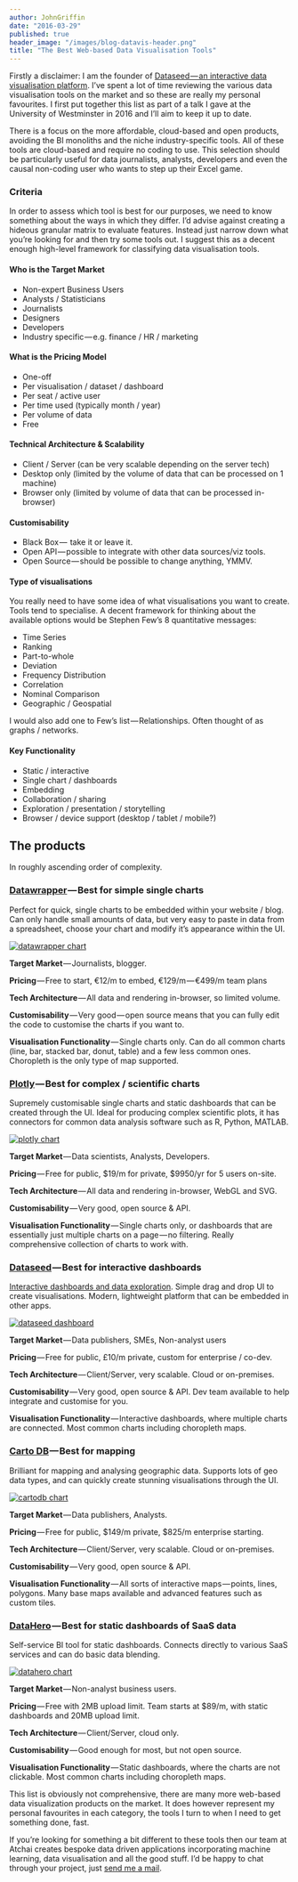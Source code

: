```yaml
---
author: JohnGriffin
date: "2016-03-29"
published: true
header_image: "/images/blog-datavis-header.png"
title: "The Best Web-based Data Visualisation Tools"
---
```


Firstly a disclaimer: I am the founder of [Dataseed — an interactive data visualisation platform](https://getdataseed.com/). I’ve spent a lot of time reviewing the various data visualisation tools on the market and so these are really my personal favourites. I first put together this list as part of a talk I gave at the University of Westminster in 2016 and I’ll aim to keep it up to date.

There is a focus on the more affordable, cloud-based and open products, avoiding the BI monoliths and the niche industry-specific tools. All of these tools are cloud-based and require no coding to use. This selection should be particularly useful for data journalists, analysts, developers and even the causal non-coding user who wants to step up their Excel game.

### Criteria

In order to assess which tool is best for our purposes, we need to know something about the ways in which they differ. I’d advise against creating a hideous granular matrix to evaluate features. Instead just narrow down what you’re looking for and then try some tools out. I suggest this as a decent enough high-level framework for classifying data visualisation tools.

#### Who is the Target Market

* Non-expert Business Users
* Analysts / Statisticians
* Journalists
* Designers
* Developers
* Industry specific — e.g. finance / HR / marketing

#### What is the Pricing Model

* One-off
* Per visualisation / dataset / dashboard
* Per seat / active user
* Per time used (typically month / year)
* Per volume of data
* Free 

#### Technical Architecture & Scalability

* Client / Server (can be very scalable depending on the server tech)
* Desktop only (limited by the volume of data that can be processed on 1 machine)
* Browser only (limited by volume of data that can be processed in-browser)

#### Customisability

* Black Box —  take it or leave it.
* Open API — possible to integrate with other data sources/viz tools.
* Open Source — should be possible to change anything, YMMV.

#### Type of visualisations

You really need to have some idea of what visualisations you want to create. Tools tend to specialise. A decent framework for thinking about the available options would be Stephen Few’s 8 quantitative messages:

* Time Series
* Ranking
* Part-to-whole
* Deviation
* Frequency Distribution
* Correlation
* Nominal Comparison
* Geographic / Geospatial

I would also add one to Few’s list — Relationships. Often thought of as graphs / networks.

#### Key Functionality

* Static / interactive
* Single chart / dashboards
* Embedding
* Collaboration / sharing
* Exploration / presentation / storytelling
* Browser / device support (desktop / tablet / mobile?)

## The products

In roughly ascending order of complexity.

### [Datawrapper](https://datawrapper.de/) — Best for simple single charts

Perfect for quick, single charts to be embedded within your website / blog. Can only handle small amounts of data, but very easy to paste in data from a spreadsheet, choose your chart and modify it’s appearance within the UI.

[![datawrapper chart](/images/blog-datavis-datawrapper.png)](https://datawrapper.de/)

**Target Market** — Journalists, blogger.

**Pricing** — Free to start, €12/m to embed, €129/m — €499/m team plans

**Tech Architecture** — All data and rendering in-browser, so limited volume.

**Customisability** — Very good — open source means that you can fully edit the code to customise the charts if you want to.

**Visualisation Functionality** — Single charts only. Can do all common charts (line, bar, stacked bar, donut, table) and a few less common ones. Choropleth is the only type of map supported.

### [Plotly](https://plot.ly/) — Best for complex / scientific charts

Supremely customisable single charts and static dashboards that can be created through the UI. Ideal for producing complex scientific plots, it has connectors for common data analysis software such as R, Python, MATLAB.

[![plotly chart](/images/blog-datavis-plotly.png)](https://plot.ly/)       

**Target Market** — Data scientists, Analysts, Developers.

**Pricing** — Free for public, $19/m for private, $9950/yr for 5 users on-site.

**Tech Architecture** — All data and rendering in-browser, WebGL and SVG.

**Customisability** — Very good, open source & API.

**Visualisation Functionality** — Single charts only, or dashboards that are essentially just multiple charts on a page — no filtering. Really comprehensive collection of charts to work with.

### [Dataseed](https://getdataseed.com/) — Best for interactive dashboards

[Interactive dashboards and data exploration](https://getdataseed.com/). Simple drag and drop UI to create visualisations. Modern, lightweight platform that can be embedded in other apps.

[![dataseed dashboard](/images/dataseed-campaign-viz.png)](https://getdataseed.com)


**Target Market** — Data publishers, SMEs, Non-analyst users

**Pricing** — Free for public, £10/m private, custom for enterprise / co-dev.

**Tech Architecture** — Client/Server, very scalable. Cloud or on-premises.

**Customisability** — Very good, open source & API. Dev team available to help integrate and customise for you.

**Visualisation Functionality** — Interactive dashboards, where multiple charts are connected. Most common charts including choropleth maps.

### [Carto DB](https://cartodb.com/) — Best for mapping

Brilliant for mapping and analysing geographic data. Supports lots of geo data types, and can quickly create stunning visualisations through the UI.

[![cartodb chart](/images/blog-datavis-cartodb.png)](https://cartodb.com/)

**Target Market** — Data publishers, Analysts.

**Pricing** — Free for public, $149/m private, $825/m enterprise starting.

**Tech Architecture** — Client/Server, very scalable. Cloud or on-premises.

**Customisability** — Very good, open source & API.

**Visualisation Functionality** — All sorts of interactive maps — points, lines, polygons. Many base maps available and advanced features such as custom tiles.

### [DataHero](https://datahero.com/) — Best for static dashboards of SaaS data

Self-service BI tool for static dashboards. Connects directly to various SaaS services and can do basic data blending.

[![datahero chart](/images/blog-datavis-datahero.png)](https://datahero.com/)

**Target Market** — Non-analyst business users.

**Pricing** — Free with 2MB upload limit. Team starts at $89/m, with static dashboards and 20MB upload limit.

**Tech Architecture** — Client/Server, cloud only.

**Customisability** — Good enough for most, but not open source.

**Visualisation Functionality** — Static dashboards, where the charts are not clickable. Most common charts including choropleth maps.

This list is obviously not comprehensive, there are many more web-based data visualization products on the market. It does however represent my personal favourites in each category, the tools I turn to when I need to get something done, fast.

If you’re looking for something a bit different to these tools then our team at Atchai creates bespoke data driven applications incorporating machine learning, data visualisation and all the good stuff. I’d be happy to chat through your project, just <a href="mailto:john@atchai.com">send me a mail</a>.